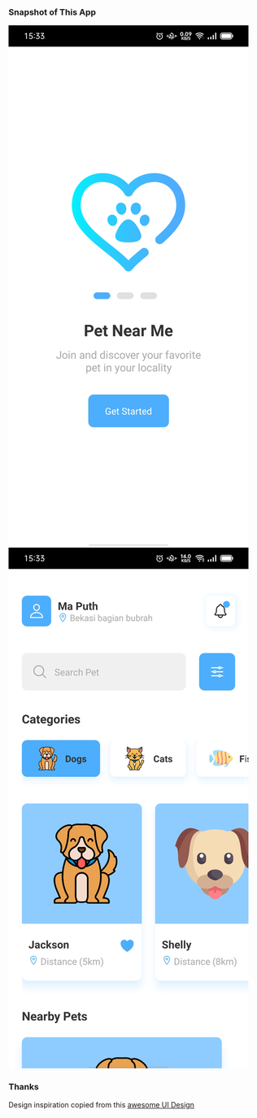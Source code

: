 ### Snapshot of This App

<img src="./snapshots/ss.jpg">
<img src="./snapshots/ss1.jpg">

### Thanks

Design inspiration copied from this [awesome UI Design](https://dribbble.com/shots/16675557-Pet-Adoption-App)
